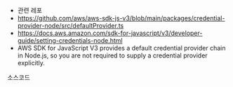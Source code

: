 
- 관련 레포
- https://github.com/aws/aws-sdk-js-v3/blob/main/packages/credential-provider-node/src/defaultProvider.ts
- https://docs.aws.amazon.com/sdk-for-javascript/v3/developer-guide/setting-credentials-node.html
- AWS SDK for JavaScript V3 provides a default credential provider chain in Node.js, so you are not required to supply a credential provider explicitly.

소스코드